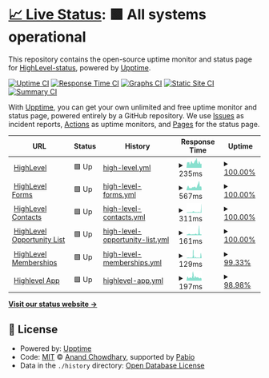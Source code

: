# [📈 Live Status](https://uptime.gohighlevel.site): <!--live status--> **🟩 All systems operational**

This repository contains the open-source uptime monitor and status page for [HighLevel-status](https://uptime.gohighlevel.site), powered by [Upptime](https://github.com/upptime/upptime).

[![Uptime CI](https://github.com/HighLevel-status/upptime/workflows/Uptime%20CI/badge.svg)](https://github.com/HighLevel-status/upptime/actions?query=workflow%3A%22Uptime+CI%22)
[![Response Time CI](https://github.com/HighLevel-status/upptime/workflows/Response%20Time%20CI/badge.svg)](https://github.com/HighLevel-status/upptime/actions?query=workflow%3A%22Response+Time+CI%22)
[![Graphs CI](https://github.com/HighLevel-status/upptime/workflows/Graphs%20CI/badge.svg)](https://github.com/HighLevel-status/upptime/actions?query=workflow%3A%22Graphs+CI%22)
[![Static Site CI](https://github.com/HighLevel-status/upptime/workflows/Static%20Site%20CI/badge.svg)](https://github.com/HighLevel-status/upptime/actions?query=workflow%3A%22Static+Site+CI%22)
[![Summary CI](https://github.com/HighLevel-status/upptime/workflows/Summary%20CI/badge.svg)](https://github.com/HighLevel-status/upptime/actions?query=workflow%3A%22Summary+CI%22)

With [Upptime](https://upptime.js.org), you can get your own unlimited and free uptime monitor and status page, powered entirely by a GitHub repository. We use [Issues](https://github.com/HighLevel-status/upptime/issues) as incident reports, [Actions](https://github.com/HighLevel-status/upptime/actions) as uptime monitors, and [Pages](https://uptime.gohighlevel.site) for the status page.

<!--start: status pages-->
<!-- This summary is generated by Upptime (https://github.com/upptime/upptime) -->
<!-- Do not edit this manually, your changes will be overwritten -->
<!-- prettier-ignore -->
| URL | Status | History | Response Time | Uptime |
| --- | ------ | ------- | ------------- | ------ |
| <img alt="" src="https://icons.duckduckgo.com/ip3/www.gohighlevel.com.ico" height="13"> [HighLevel](https://www.gohighlevel.com) | 🟩 Up | [high-level.yml](https://github.com/HighLevel-Status/uptime/commits/HEAD/history/high-level.yml) | <details><summary><img alt="Response time graph" src="./graphs/high-level/response-time-week.png" height="20"> 235ms</summary><br><a href="https://uptime.gohighlevel.site/history/high-level"><img alt="Response time 235" src="https://img.shields.io/endpoint?url=https%3A%2F%2Fraw.githubusercontent.com%2FHighLevel-Status%2Fuptime%2FHEAD%2Fapi%2Fhigh-level%2Fresponse-time.json"></a><br><a href="https://uptime.gohighlevel.site/history/high-level"><img alt="24-hour response time 122" src="https://img.shields.io/endpoint?url=https%3A%2F%2Fraw.githubusercontent.com%2FHighLevel-Status%2Fuptime%2FHEAD%2Fapi%2Fhigh-level%2Fresponse-time-day.json"></a><br><a href="https://uptime.gohighlevel.site/history/high-level"><img alt="7-day response time 235" src="https://img.shields.io/endpoint?url=https%3A%2F%2Fraw.githubusercontent.com%2FHighLevel-Status%2Fuptime%2FHEAD%2Fapi%2Fhigh-level%2Fresponse-time-week.json"></a><br><a href="https://uptime.gohighlevel.site/history/high-level"><img alt="30-day response time 235" src="https://img.shields.io/endpoint?url=https%3A%2F%2Fraw.githubusercontent.com%2FHighLevel-Status%2Fuptime%2FHEAD%2Fapi%2Fhigh-level%2Fresponse-time-month.json"></a><br><a href="https://uptime.gohighlevel.site/history/high-level"><img alt="1-year response time 235" src="https://img.shields.io/endpoint?url=https%3A%2F%2Fraw.githubusercontent.com%2FHighLevel-Status%2Fuptime%2FHEAD%2Fapi%2Fhigh-level%2Fresponse-time-year.json"></a></details> | <details><summary><a href="https://uptime.gohighlevel.site/history/high-level">100.00%</a></summary><a href="https://uptime.gohighlevel.site/history/high-level"><img alt="All-time uptime 100.00%" src="https://img.shields.io/endpoint?url=https%3A%2F%2Fraw.githubusercontent.com%2FHighLevel-Status%2Fuptime%2FHEAD%2Fapi%2Fhigh-level%2Fuptime.json"></a><br><a href="https://uptime.gohighlevel.site/history/high-level"><img alt="24-hour uptime 100.00%" src="https://img.shields.io/endpoint?url=https%3A%2F%2Fraw.githubusercontent.com%2FHighLevel-Status%2Fuptime%2FHEAD%2Fapi%2Fhigh-level%2Fuptime-day.json"></a><br><a href="https://uptime.gohighlevel.site/history/high-level"><img alt="7-day uptime 100.00%" src="https://img.shields.io/endpoint?url=https%3A%2F%2Fraw.githubusercontent.com%2FHighLevel-Status%2Fuptime%2FHEAD%2Fapi%2Fhigh-level%2Fuptime-week.json"></a><br><a href="https://uptime.gohighlevel.site/history/high-level"><img alt="30-day uptime 100.00%" src="https://img.shields.io/endpoint?url=https%3A%2F%2Fraw.githubusercontent.com%2FHighLevel-Status%2Fuptime%2FHEAD%2Fapi%2Fhigh-level%2Fuptime-month.json"></a><br><a href="https://uptime.gohighlevel.site/history/high-level"><img alt="1-year uptime 100.00%" src="https://img.shields.io/endpoint?url=https%3A%2F%2Fraw.githubusercontent.com%2FHighLevel-Status%2Fuptime%2FHEAD%2Fapi%2Fhigh-level%2Fuptime-year.json"></a></details>
| <img alt="" src="https://icons.duckduckgo.com/ip3/msgsndr.com.ico" height="13"> [HighLevel Forms](https://msgsndr.com/widget/form/U5I9kPNNNEScZ6fyhYCt) | 🟩 Up | [high-level-forms.yml](https://github.com/HighLevel-Status/uptime/commits/HEAD/history/high-level-forms.yml) | <details><summary><img alt="Response time graph" src="./graphs/high-level-forms/response-time-week.png" height="20"> 567ms</summary><br><a href="https://uptime.gohighlevel.site/history/high-level-forms"><img alt="Response time 567" src="https://img.shields.io/endpoint?url=https%3A%2F%2Fraw.githubusercontent.com%2FHighLevel-Status%2Fuptime%2FHEAD%2Fapi%2Fhigh-level-forms%2Fresponse-time.json"></a><br><a href="https://uptime.gohighlevel.site/history/high-level-forms"><img alt="24-hour response time 569" src="https://img.shields.io/endpoint?url=https%3A%2F%2Fraw.githubusercontent.com%2FHighLevel-Status%2Fuptime%2FHEAD%2Fapi%2Fhigh-level-forms%2Fresponse-time-day.json"></a><br><a href="https://uptime.gohighlevel.site/history/high-level-forms"><img alt="7-day response time 567" src="https://img.shields.io/endpoint?url=https%3A%2F%2Fraw.githubusercontent.com%2FHighLevel-Status%2Fuptime%2FHEAD%2Fapi%2Fhigh-level-forms%2Fresponse-time-week.json"></a><br><a href="https://uptime.gohighlevel.site/history/high-level-forms"><img alt="30-day response time 567" src="https://img.shields.io/endpoint?url=https%3A%2F%2Fraw.githubusercontent.com%2FHighLevel-Status%2Fuptime%2FHEAD%2Fapi%2Fhigh-level-forms%2Fresponse-time-month.json"></a><br><a href="https://uptime.gohighlevel.site/history/high-level-forms"><img alt="1-year response time 567" src="https://img.shields.io/endpoint?url=https%3A%2F%2Fraw.githubusercontent.com%2FHighLevel-Status%2Fuptime%2FHEAD%2Fapi%2Fhigh-level-forms%2Fresponse-time-year.json"></a></details> | <details><summary><a href="https://uptime.gohighlevel.site/history/high-level-forms">100.00%</a></summary><a href="https://uptime.gohighlevel.site/history/high-level-forms"><img alt="All-time uptime 100.00%" src="https://img.shields.io/endpoint?url=https%3A%2F%2Fraw.githubusercontent.com%2FHighLevel-Status%2Fuptime%2FHEAD%2Fapi%2Fhigh-level-forms%2Fuptime.json"></a><br><a href="https://uptime.gohighlevel.site/history/high-level-forms"><img alt="24-hour uptime 100.00%" src="https://img.shields.io/endpoint?url=https%3A%2F%2Fraw.githubusercontent.com%2FHighLevel-Status%2Fuptime%2FHEAD%2Fapi%2Fhigh-level-forms%2Fuptime-day.json"></a><br><a href="https://uptime.gohighlevel.site/history/high-level-forms"><img alt="7-day uptime 100.00%" src="https://img.shields.io/endpoint?url=https%3A%2F%2Fraw.githubusercontent.com%2FHighLevel-Status%2Fuptime%2FHEAD%2Fapi%2Fhigh-level-forms%2Fuptime-week.json"></a><br><a href="https://uptime.gohighlevel.site/history/high-level-forms"><img alt="30-day uptime 100.00%" src="https://img.shields.io/endpoint?url=https%3A%2F%2Fraw.githubusercontent.com%2FHighLevel-Status%2Fuptime%2FHEAD%2Fapi%2Fhigh-level-forms%2Fuptime-month.json"></a><br><a href="https://uptime.gohighlevel.site/history/high-level-forms"><img alt="1-year uptime 100.00%" src="https://img.shields.io/endpoint?url=https%3A%2F%2Fraw.githubusercontent.com%2FHighLevel-Status%2Fuptime%2FHEAD%2Fapi%2Fhigh-level-forms%2Fuptime-year.json"></a></details>
| <img alt="" src="https://icons.duckduckgo.com/ip3/services.leadconnectorhq.com.ico" height="13"> [HighLevel Contacts](https://services.leadconnectorhq.com/appengine/health-status/es-contact-list) | 🟩 Up | [high-level-contacts.yml](https://github.com/HighLevel-Status/uptime/commits/HEAD/history/high-level-contacts.yml) | <details><summary><img alt="Response time graph" src="./graphs/high-level-contacts/response-time-week.png" height="20"> 311ms</summary><br><a href="https://uptime.gohighlevel.site/history/high-level-contacts"><img alt="Response time 311" src="https://img.shields.io/endpoint?url=https%3A%2F%2Fraw.githubusercontent.com%2FHighLevel-Status%2Fuptime%2FHEAD%2Fapi%2Fhigh-level-contacts%2Fresponse-time.json"></a><br><a href="https://uptime.gohighlevel.site/history/high-level-contacts"><img alt="24-hour response time 230" src="https://img.shields.io/endpoint?url=https%3A%2F%2Fraw.githubusercontent.com%2FHighLevel-Status%2Fuptime%2FHEAD%2Fapi%2Fhigh-level-contacts%2Fresponse-time-day.json"></a><br><a href="https://uptime.gohighlevel.site/history/high-level-contacts"><img alt="7-day response time 311" src="https://img.shields.io/endpoint?url=https%3A%2F%2Fraw.githubusercontent.com%2FHighLevel-Status%2Fuptime%2FHEAD%2Fapi%2Fhigh-level-contacts%2Fresponse-time-week.json"></a><br><a href="https://uptime.gohighlevel.site/history/high-level-contacts"><img alt="30-day response time 311" src="https://img.shields.io/endpoint?url=https%3A%2F%2Fraw.githubusercontent.com%2FHighLevel-Status%2Fuptime%2FHEAD%2Fapi%2Fhigh-level-contacts%2Fresponse-time-month.json"></a><br><a href="https://uptime.gohighlevel.site/history/high-level-contacts"><img alt="1-year response time 311" src="https://img.shields.io/endpoint?url=https%3A%2F%2Fraw.githubusercontent.com%2FHighLevel-Status%2Fuptime%2FHEAD%2Fapi%2Fhigh-level-contacts%2Fresponse-time-year.json"></a></details> | <details><summary><a href="https://uptime.gohighlevel.site/history/high-level-contacts">100.00%</a></summary><a href="https://uptime.gohighlevel.site/history/high-level-contacts"><img alt="All-time uptime 100.00%" src="https://img.shields.io/endpoint?url=https%3A%2F%2Fraw.githubusercontent.com%2FHighLevel-Status%2Fuptime%2FHEAD%2Fapi%2Fhigh-level-contacts%2Fuptime.json"></a><br><a href="https://uptime.gohighlevel.site/history/high-level-contacts"><img alt="24-hour uptime 100.00%" src="https://img.shields.io/endpoint?url=https%3A%2F%2Fraw.githubusercontent.com%2FHighLevel-Status%2Fuptime%2FHEAD%2Fapi%2Fhigh-level-contacts%2Fuptime-day.json"></a><br><a href="https://uptime.gohighlevel.site/history/high-level-contacts"><img alt="7-day uptime 100.00%" src="https://img.shields.io/endpoint?url=https%3A%2F%2Fraw.githubusercontent.com%2FHighLevel-Status%2Fuptime%2FHEAD%2Fapi%2Fhigh-level-contacts%2Fuptime-week.json"></a><br><a href="https://uptime.gohighlevel.site/history/high-level-contacts"><img alt="30-day uptime 100.00%" src="https://img.shields.io/endpoint?url=https%3A%2F%2Fraw.githubusercontent.com%2FHighLevel-Status%2Fuptime%2FHEAD%2Fapi%2Fhigh-level-contacts%2Fuptime-month.json"></a><br><a href="https://uptime.gohighlevel.site/history/high-level-contacts"><img alt="1-year uptime 100.00%" src="https://img.shields.io/endpoint?url=https%3A%2F%2Fraw.githubusercontent.com%2FHighLevel-Status%2Fuptime%2FHEAD%2Fapi%2Fhigh-level-contacts%2Fuptime-year.json"></a></details>
| <img alt="" src="https://icons.duckduckgo.com/ip3/services.leadconnectorhq.com.ico" height="13"> [HighLevel Opportunity List](https://services.leadconnectorhq.com/appengine/health-status/es-opportunity-list) | 🟩 Up | [high-level-opportunity-list.yml](https://github.com/HighLevel-Status/uptime/commits/HEAD/history/high-level-opportunity-list.yml) | <details><summary><img alt="Response time graph" src="./graphs/high-level-opportunity-list/response-time-week.png" height="20"> 161ms</summary><br><a href="https://uptime.gohighlevel.site/history/high-level-opportunity-list"><img alt="Response time 161" src="https://img.shields.io/endpoint?url=https%3A%2F%2Fraw.githubusercontent.com%2FHighLevel-Status%2Fuptime%2FHEAD%2Fapi%2Fhigh-level-opportunity-list%2Fresponse-time.json"></a><br><a href="https://uptime.gohighlevel.site/history/high-level-opportunity-list"><img alt="24-hour response time 94" src="https://img.shields.io/endpoint?url=https%3A%2F%2Fraw.githubusercontent.com%2FHighLevel-Status%2Fuptime%2FHEAD%2Fapi%2Fhigh-level-opportunity-list%2Fresponse-time-day.json"></a><br><a href="https://uptime.gohighlevel.site/history/high-level-opportunity-list"><img alt="7-day response time 161" src="https://img.shields.io/endpoint?url=https%3A%2F%2Fraw.githubusercontent.com%2FHighLevel-Status%2Fuptime%2FHEAD%2Fapi%2Fhigh-level-opportunity-list%2Fresponse-time-week.json"></a><br><a href="https://uptime.gohighlevel.site/history/high-level-opportunity-list"><img alt="30-day response time 161" src="https://img.shields.io/endpoint?url=https%3A%2F%2Fraw.githubusercontent.com%2FHighLevel-Status%2Fuptime%2FHEAD%2Fapi%2Fhigh-level-opportunity-list%2Fresponse-time-month.json"></a><br><a href="https://uptime.gohighlevel.site/history/high-level-opportunity-list"><img alt="1-year response time 161" src="https://img.shields.io/endpoint?url=https%3A%2F%2Fraw.githubusercontent.com%2FHighLevel-Status%2Fuptime%2FHEAD%2Fapi%2Fhigh-level-opportunity-list%2Fresponse-time-year.json"></a></details> | <details><summary><a href="https://uptime.gohighlevel.site/history/high-level-opportunity-list">100.00%</a></summary><a href="https://uptime.gohighlevel.site/history/high-level-opportunity-list"><img alt="All-time uptime 100.00%" src="https://img.shields.io/endpoint?url=https%3A%2F%2Fraw.githubusercontent.com%2FHighLevel-Status%2Fuptime%2FHEAD%2Fapi%2Fhigh-level-opportunity-list%2Fuptime.json"></a><br><a href="https://uptime.gohighlevel.site/history/high-level-opportunity-list"><img alt="24-hour uptime 100.00%" src="https://img.shields.io/endpoint?url=https%3A%2F%2Fraw.githubusercontent.com%2FHighLevel-Status%2Fuptime%2FHEAD%2Fapi%2Fhigh-level-opportunity-list%2Fuptime-day.json"></a><br><a href="https://uptime.gohighlevel.site/history/high-level-opportunity-list"><img alt="7-day uptime 100.00%" src="https://img.shields.io/endpoint?url=https%3A%2F%2Fraw.githubusercontent.com%2FHighLevel-Status%2Fuptime%2FHEAD%2Fapi%2Fhigh-level-opportunity-list%2Fuptime-week.json"></a><br><a href="https://uptime.gohighlevel.site/history/high-level-opportunity-list"><img alt="30-day uptime 100.00%" src="https://img.shields.io/endpoint?url=https%3A%2F%2Fraw.githubusercontent.com%2FHighLevel-Status%2Fuptime%2FHEAD%2Fapi%2Fhigh-level-opportunity-list%2Fuptime-month.json"></a><br><a href="https://uptime.gohighlevel.site/history/high-level-opportunity-list"><img alt="1-year uptime 100.00%" src="https://img.shields.io/endpoint?url=https%3A%2F%2Fraw.githubusercontent.com%2FHighLevel-Status%2Fuptime%2FHEAD%2Fapi%2Fhigh-level-opportunity-list%2Fuptime-year.json"></a></details>
| <img alt="" src="https://icons.duckduckgo.com/ip3/services.leadconnectorhq.com.ico" height="13"> [HighLevel Memberships](https://services.leadconnectorhq.com/membership/) | 🟩 Up | [high-level-memberships.yml](https://github.com/HighLevel-Status/uptime/commits/HEAD/history/high-level-memberships.yml) | <details><summary><img alt="Response time graph" src="./graphs/high-level-memberships/response-time-week.png" height="20"> 129ms</summary><br><a href="https://uptime.gohighlevel.site/history/high-level-memberships"><img alt="Response time 129" src="https://img.shields.io/endpoint?url=https%3A%2F%2Fraw.githubusercontent.com%2FHighLevel-Status%2Fuptime%2FHEAD%2Fapi%2Fhigh-level-memberships%2Fresponse-time.json"></a><br><a href="https://uptime.gohighlevel.site/history/high-level-memberships"><img alt="24-hour response time 49" src="https://img.shields.io/endpoint?url=https%3A%2F%2Fraw.githubusercontent.com%2FHighLevel-Status%2Fuptime%2FHEAD%2Fapi%2Fhigh-level-memberships%2Fresponse-time-day.json"></a><br><a href="https://uptime.gohighlevel.site/history/high-level-memberships"><img alt="7-day response time 129" src="https://img.shields.io/endpoint?url=https%3A%2F%2Fraw.githubusercontent.com%2FHighLevel-Status%2Fuptime%2FHEAD%2Fapi%2Fhigh-level-memberships%2Fresponse-time-week.json"></a><br><a href="https://uptime.gohighlevel.site/history/high-level-memberships"><img alt="30-day response time 129" src="https://img.shields.io/endpoint?url=https%3A%2F%2Fraw.githubusercontent.com%2FHighLevel-Status%2Fuptime%2FHEAD%2Fapi%2Fhigh-level-memberships%2Fresponse-time-month.json"></a><br><a href="https://uptime.gohighlevel.site/history/high-level-memberships"><img alt="1-year response time 129" src="https://img.shields.io/endpoint?url=https%3A%2F%2Fraw.githubusercontent.com%2FHighLevel-Status%2Fuptime%2FHEAD%2Fapi%2Fhigh-level-memberships%2Fresponse-time-year.json"></a></details> | <details><summary><a href="https://uptime.gohighlevel.site/history/high-level-memberships">99.33%</a></summary><a href="https://uptime.gohighlevel.site/history/high-level-memberships"><img alt="All-time uptime 99.33%" src="https://img.shields.io/endpoint?url=https%3A%2F%2Fraw.githubusercontent.com%2FHighLevel-Status%2Fuptime%2FHEAD%2Fapi%2Fhigh-level-memberships%2Fuptime.json"></a><br><a href="https://uptime.gohighlevel.site/history/high-level-memberships"><img alt="24-hour uptime 100.00%" src="https://img.shields.io/endpoint?url=https%3A%2F%2Fraw.githubusercontent.com%2FHighLevel-Status%2Fuptime%2FHEAD%2Fapi%2Fhigh-level-memberships%2Fuptime-day.json"></a><br><a href="https://uptime.gohighlevel.site/history/high-level-memberships"><img alt="7-day uptime 99.33%" src="https://img.shields.io/endpoint?url=https%3A%2F%2Fraw.githubusercontent.com%2FHighLevel-Status%2Fuptime%2FHEAD%2Fapi%2Fhigh-level-memberships%2Fuptime-week.json"></a><br><a href="https://uptime.gohighlevel.site/history/high-level-memberships"><img alt="30-day uptime 99.33%" src="https://img.shields.io/endpoint?url=https%3A%2F%2Fraw.githubusercontent.com%2FHighLevel-Status%2Fuptime%2FHEAD%2Fapi%2Fhigh-level-memberships%2Fuptime-month.json"></a><br><a href="https://uptime.gohighlevel.site/history/high-level-memberships"><img alt="1-year uptime 99.33%" src="https://img.shields.io/endpoint?url=https%3A%2F%2Fraw.githubusercontent.com%2FHighLevel-Status%2Fuptime%2FHEAD%2Fapi%2Fhigh-level-memberships%2Fuptime-year.json"></a></details>
| <img alt="" src="https://icons.duckduckgo.com/ip3/app.gohighlevel.com.ico" height="13"> [Highlevel App](https://app.gohighlevel.com) | 🟩 Up | [highlevel-app.yml](https://github.com/HighLevel-Status/uptime/commits/HEAD/history/highlevel-app.yml) | <details><summary><img alt="Response time graph" src="./graphs/highlevel-app/response-time-week.png" height="20"> 197ms</summary><br><a href="https://uptime.gohighlevel.site/history/highlevel-app"><img alt="Response time 197" src="https://img.shields.io/endpoint?url=https%3A%2F%2Fraw.githubusercontent.com%2FHighLevel-Status%2Fuptime%2FHEAD%2Fapi%2Fhighlevel-app%2Fresponse-time.json"></a><br><a href="https://uptime.gohighlevel.site/history/highlevel-app"><img alt="24-hour response time 183" src="https://img.shields.io/endpoint?url=https%3A%2F%2Fraw.githubusercontent.com%2FHighLevel-Status%2Fuptime%2FHEAD%2Fapi%2Fhighlevel-app%2Fresponse-time-day.json"></a><br><a href="https://uptime.gohighlevel.site/history/highlevel-app"><img alt="7-day response time 197" src="https://img.shields.io/endpoint?url=https%3A%2F%2Fraw.githubusercontent.com%2FHighLevel-Status%2Fuptime%2FHEAD%2Fapi%2Fhighlevel-app%2Fresponse-time-week.json"></a><br><a href="https://uptime.gohighlevel.site/history/highlevel-app"><img alt="30-day response time 197" src="https://img.shields.io/endpoint?url=https%3A%2F%2Fraw.githubusercontent.com%2FHighLevel-Status%2Fuptime%2FHEAD%2Fapi%2Fhighlevel-app%2Fresponse-time-month.json"></a><br><a href="https://uptime.gohighlevel.site/history/highlevel-app"><img alt="1-year response time 197" src="https://img.shields.io/endpoint?url=https%3A%2F%2Fraw.githubusercontent.com%2FHighLevel-Status%2Fuptime%2FHEAD%2Fapi%2Fhighlevel-app%2Fresponse-time-year.json"></a></details> | <details><summary><a href="https://uptime.gohighlevel.site/history/highlevel-app">98.98%</a></summary><a href="https://uptime.gohighlevel.site/history/highlevel-app"><img alt="All-time uptime 98.98%" src="https://img.shields.io/endpoint?url=https%3A%2F%2Fraw.githubusercontent.com%2FHighLevel-Status%2Fuptime%2FHEAD%2Fapi%2Fhighlevel-app%2Fuptime.json"></a><br><a href="https://uptime.gohighlevel.site/history/highlevel-app"><img alt="24-hour uptime 100.00%" src="https://img.shields.io/endpoint?url=https%3A%2F%2Fraw.githubusercontent.com%2FHighLevel-Status%2Fuptime%2FHEAD%2Fapi%2Fhighlevel-app%2Fuptime-day.json"></a><br><a href="https://uptime.gohighlevel.site/history/highlevel-app"><img alt="7-day uptime 98.98%" src="https://img.shields.io/endpoint?url=https%3A%2F%2Fraw.githubusercontent.com%2FHighLevel-Status%2Fuptime%2FHEAD%2Fapi%2Fhighlevel-app%2Fuptime-week.json"></a><br><a href="https://uptime.gohighlevel.site/history/highlevel-app"><img alt="30-day uptime 98.98%" src="https://img.shields.io/endpoint?url=https%3A%2F%2Fraw.githubusercontent.com%2FHighLevel-Status%2Fuptime%2FHEAD%2Fapi%2Fhighlevel-app%2Fuptime-month.json"></a><br><a href="https://uptime.gohighlevel.site/history/highlevel-app"><img alt="1-year uptime 98.98%" src="https://img.shields.io/endpoint?url=https%3A%2F%2Fraw.githubusercontent.com%2FHighLevel-Status%2Fuptime%2FHEAD%2Fapi%2Fhighlevel-app%2Fuptime-year.json"></a></details>

<!--end: status pages-->

[**Visit our status website →**](https://uptime.gohighlevel.site)

## 📄 License

- Powered by: [Upptime](https://github.com/upptime/upptime)
- Code: [MIT](./LICENSE) © [Anand Chowdhary](https://anandchowdhary.com), supported by [Pabio](https://pabio.com)
- Data in the `./history` directory: [Open Database License](https://opendatacommons.org/licenses/odbl/1-0/)
